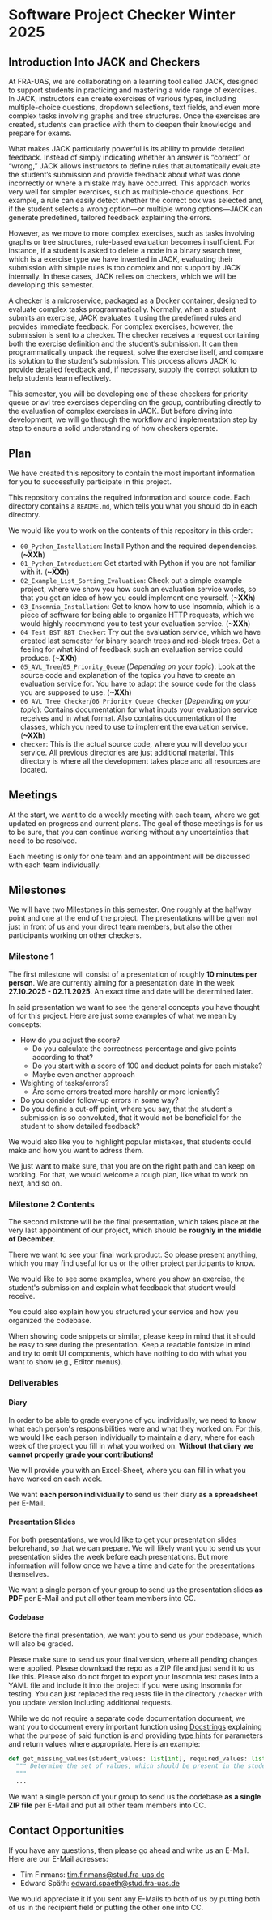 # Software Project Checker Winter 2025


## Introduction Into JACK and Checkers

At FRA-UAS, we are collaborating on a learning tool called JACK, designed to support students in practicing and mastering a wide range of exercises. In JACK, instructors can create exercises of various types, including multiple-choice questions, dropdown selections, text fields, and even more complex tasks involving graphs and tree structures. Once the exercises are created, students can practice with them to deepen their knowledge and prepare for exams.

What makes JACK particularly powerful is its ability to provide detailed feedback. Instead of simply indicating whether an answer is “correct” or “wrong,” JACK allows instructors to define rules that automatically evaluate the student’s submission and provide feedback about what was done incorrectly or where a mistake may have occurred. This approach works very well for simpler exercises, such as multiple-choice questions. For example, a rule can easily detect whether the correct box was selected and, if the student selects a wrong option—or multiple wrong options—JACK can generate predefined, tailored feedback explaining the errors.

However, as we move to more complex exercises, such as tasks involving graphs or tree structures, rule-based evaluation becomes insufficient. For instance, if a student is asked to delete a node in a binary search tree, which is a exercise type we have invented in JACK, evaluating their submission with simple rules is too complex and not support by JACK internally. In these cases, JACK relies on checkers, which we will be developing this semester.

A checker is a microservice, packaged as a Docker container, designed to evaluate complex tasks programmatically. Normally, when a student submits an exercise, JACK evaluates it using the predefined rules and provides immediate feedback. For complex exercises, however, the submission is sent to a checker. The checker receives a request containing both the exercise definition and the student’s submission. It can then programmatically unpack the request, solve the exercise itself, and compare its solution to the student’s submission. This process allows JACK to provide detailed feedback and, if necessary, supply the correct solution to help students learn effectively.

This semester, you will be developing one of these checkers for priority queue or avl tree exercises depending on the group, contributing directly to the evaluation of complex exercises in JACK. But before diving into development, we will go through the workflow and implementation step by step to ensure a solid understanding of how checkers operate.


## Plan

We have created this repository to contain the most important information for you to successfully participate in this project.

This repository contains the required information and source code.
Each directory contains a `README.md`, which tells you what you should do in each directory.

We would like you to work on the contents of this repository in this order:
- `00_Python_Installation`: Install Python and the required dependencies. (**~XXh**)
- `01_Python_Introduction`: Get started with Python if you are not familiar with it. (**~XXh**)
- `02_Example_List_Sorting_Evaluation`: Check out a simple example project, where we show you how such an evaluation service works, so that you get an idea of how you could implement one yourself. (**~XXh**)
- `03_Insomnia_Installation`: Get to know how to use Insomnia, which is a piece of software for being able to organize HTTP requests, which we would highly recommend you to test your evaluation service. (**~XXh**)
- `04_Test_BST_RBT_Checker`: Try out the evaluation service, which we have created last semester for binary search trees and red-black trees. Get a feeling for what kind of feedback such an evaluation service could produce. (**~XXh**)
- `05_AVL_Tree`/`05_Priority_Queue` (_Depending on your topic_): Look at the source code and explanation of the topics you have to create an evaluation service for. You have to adapt the source code for the class you are supposed to use. (**~XXh**)
- `06_AVL_Tree_Checker`/`06_Priority_Queue_Checker` (_Depending on your topic_): Contains documentation for what inputs your evaluation service receives and in what format. Also contains documentation of the classes, which you need to use to implement the evaluation service. (**~XXh**)
- `checker`: This is the actual source code, where you will develop your service. All previous directories are just additional material. This directory is where all the development takes place and all resources are located.


## Meetings

At the start, we want to do a weekly meeting with each team, where we get updated on progress and current plans. The goal of those meetings is for us to be sure, that you can continue working without any uncertainties that need to be resolved.

Each meeting is only for one team and an appointment will be discussed with each team individually.


## Milestones

We will have two Milestones in this semester. One roughly at the halfway point and one at the end of the project. The presentations will be given not just in front of us and your direct team members, but also the other participants working on other checkers. 

### Milestone 1

The first milestone will consist of a presentation of roughly **10 minutes per person**.
We are currently aiming for a presentation date in the week **27.10.2025 - 02.11.2025**. An exact time and date will be determined later.

In said presentation we want to see the general concepts you have thought of for this project. Here are just some examples of what we mean by concepts:
- How do you adjust the score?
  - Do you calculate the correctness percentage and give points according to that?
  - Do you start with a score of 100 and deduct points for each mistake?
  - Maybe even another approach
- Weighting of tasks/errors?
  - Are some errors treated more harshly or more leniently?
- Do you consider follow-up errors in some way?
- Do you define a cut-off point, where you say, that the student's submission is so convoluted, that it would not be beneficial for the student to show detailed feedback?

We would also like you to highlight popular mistakes, that students could make and how you want to adress them.

We just want to make sure, that you are on the right path and can keep on working. For that, we would welcome a rough plan, like what to work on next, and so on.

### Milestone 2 Contents

The second milstone will be the final presentation, which takes place at the very last appointment of our project, which should be **roughly in the middle of December**.

There we want to see your final work product.
So please present anything, which you may find useful for us or the other project participants to know.

We would like to see some examples, where you show an exercise, the student's submission and explain what feedback that student would receive.

You could also explain how you structured your service and how you organized the codebase.

When showing code snippets or similar, please keep in mind that it should be easy to see during the presentation. Keep a readable fontsize in mind and try to omit UI components, which have nothing to do with what you want to show (e.g., Editor menus).

### Deliverables

#### Diary

In order to be able to grade everyone of you individually, we need to know what each person's responsibilities were and what they worked on. For this, we would like each person individually to maintain a diary, where for each week of the project you fill in what you worked on. 
**Without that diary we cannot properly grade your contributions!**

We will provide you with an Excel-Sheet, where you can fill in what you have worked on each week.

We want **each person individually** to send us their diary **as a spreadsheet** per E-Mail.

#### Presentation Slides

For both presentations, we would like to get your presentation slides beforehand, so that we can prepare.
We will likely want you to send us your presentation slides the week before each presentations. But more information will follow once we have a time and date for the presentations themselves.

We want a single person of your group to send us the presentation slides **as PDF** per E-Mail and put all other team members into CC.

#### Codebase

Before the final presentation, we want you to send us your codebase, which will also be graded.

Please make sure to send us your final version, where all pending changes were applied. Please download the repo as a ZIP file and just send it to us like this. Please also do not forget to export your Insomnia test cases into a YAML file and include it into the project if you were using Insomnia for testing. You can just replaced the requests file in the directory `/checker` with you update version including additional requests. 

While we do not require a separate code documentation document, we want you to document every important function using [Docstrings](https://peps.python.org/pep-0257/) explaining what the purpose of said function is and providing [type hints](https://peps.python.org/pep-0484/) for parameters and return values where appropriate. Here is an example:

```py
def get_missing_values(student_values: list[int], required_values: list[int]) -> set[int]:
  """ Determine the set of values, which should be present in the student's submission but are missing instead.
  """
  ...
```

We want a single person of your group to send us the codebase **as a single ZIP file** per E-Mail and put all other team members into CC.


## Contact Opportunities

If you have any questions, then please go ahead and write us an E-Mail. Here are our E-Mail adresses:
- Tim Finmans: tim.finmans@stud.fra-uas.de
- Edward Späth: edward.spaeth@stud.fra-uas.de

We would appreciate it if you sent any E-Mails to both of us by putting both of us in the recipient field or putting the other one into CC.
